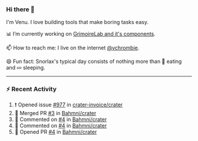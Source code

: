 ### Hi there 👋

I'm Venu. I love building tools that make boring tasks easy.

📊 I’m currently working on [GrimoireLab and it's components](https://chaoss.github.io/grimoirelab).

📫 How to reach me: I live on the internet [@vchrombie](https://www.google.co.in/search?q=vchrombie).

😄 Fun fact: Snorlax's typical day consists of nothing more than :doughnut: eating and :zzz: sleeping.

---

### :zap: Recent Activity

<!--RECENT_ACTIVITY:start-->
1. ❗️ Opened issue [#977](https://github.com/crater-invoice/crater/issues/977) in [crater-invoice/crater](https://github.com/crater-invoice/crater)
2. 🎉 Merged PR [#3](https://github.com/Bahmni/crater/pull/3) in [Bahmni/crater](https://github.com/Bahmni/crater)
3. 💬 Commented on [#4](https://github.com/Bahmni/crater/pull/4#issuecomment-1169698923) in [Bahmni/crater](https://github.com/Bahmni/crater)
4. 💬 Commented on [#4](https://github.com/Bahmni/crater/pull/4#issuecomment-1169694490) in [Bahmni/crater](https://github.com/Bahmni/crater)
5. 💪 Opened PR [#4](https://github.com/Bahmni/crater/pull/4) in [Bahmni/crater](https://github.com/Bahmni/crater)
<!--RECENT_ACTIVITY:end-->

<!--
**vchrombie/vchrombie** is a ✨ _special_ ✨ repository because its `README.md` (this file) appears on your GitHub profile.

Here are some ideas to get you started:

- 🔭 I’m currently working on ...
- 🌱 I’m currently learning ...
- 👯 I’m looking to collaborate on ...
- 🤔 I’m looking for help with ...
- 💬 Ask me about ...
- 📫 How to reach me: ...
- 😄 Pronouns: ...
- ⚡ Fun fact: ...
-->
